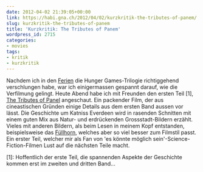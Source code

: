 ```yaml
---
date: 2012-04-02 21:39:05+00:00
link: https://habi.gna.ch/2012/04/02/kurzkritik-the-tributes-of-panem/
slug: kurzkritik-the-tributes-of-panem
title: 'Kurzkritik: The Tributes of Panem'
wordpress_id: 2715
categories:
- movies
tags:
- kritik
- kurzkritik
---
```


Nachdem ich in den [Ferien](https://habi.gna.ch/2012/03/17/tansania/) die Hunger Games-Trilogie richtiggehend verschlungen habe, war ich einigermassen gespannt darauf, wie die Verfilmung gelingt. Heute Abend habe ich mit Freunden den ersten Teil [1], [The Tributes of Panel](https://imdb.com/title/tt1392170/) angeschaut. Ein packender Film, der aus cineastischen Gründen einige Details aus dem ersten Band aussen vor lässt. Die Geschichte um Katniss Everdeen wird in rasenden Schnitten mit einem guten Mix aus Natur- und erdrückenden Grossstadt-Bildern erzählt. Vieles mit anderen Bildern, als beim Lesen in meinem Kopf entstanden, beispielsweise das [Füllhorn](http://thehungergames.wikia.com/wiki/Cornucopia), welches aber so viel besser zum Filmstil passt. Ein erster Teil, welcher mir als Fan von 'es könnte möglich sein'-Science-Fiction-Filmen Lust auf die nächsten Teile macht.

[1]: Hoffentlich der erste Teil, die spannenden Aspekte der Geschichte kommen erst im zweiten und dritten Band...
